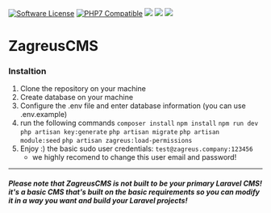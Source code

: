 [![Software License](https://img.shields.io/github/license/zagreus-co/ZagreusCMS)](LICENSE.md) [![PHP7 Compatible](https://img.shields.io/badge/php-7.4-green.svg)](https://github.com/zagreus-co/ZagreusCMS) ![](https://img.shields.io/github/stars/zagreus-co/ZagreusCMS.svg) ![](https://img.shields.io/github/release/zagreus-co/ZagreusCMS.svg) ![](https://img.shields.io/github/issues/zagreus-co/ZagreusCMS.svg)

# ZagreusCMS

### Instaltion

1. Clone the repository on your machine
2. Create database on your machine
3.  Configure the .env file and enter database information (you can use .env.example)
4.  run the following commands
	`composer install`
    `npm install`
	`npm run dev`
    `php artisan key:generate`
	`php artisan migrate`
	`php artisan module:seed`
	`php artisan zagreus:load-permissions`
5. Enjoy :)
	the basic sudo user credentials: `test@zagreus.company:123456`
	* we highly recomend to change this user email and password!

------------

##### Please note that ZagreusCMS is not built to be your primary Laravel CMS! it's a basic CMS that's built on the basic requirements so you can modify it in a way you want and build your Laravel projects!
